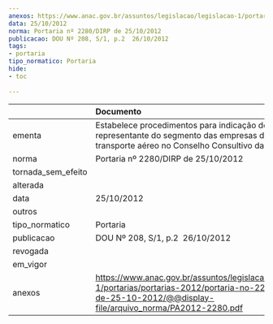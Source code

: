 ```yaml
---
anexos: https://www.anac.gov.br/assuntos/legislacao/legislacao-1/portarias/portarias-2012/portaria-no-2280-dirp-de-25-10-2012/@@display-file/arquivo_norma/PA2012-2280.pdf
data: 25/10/2012
norma: Portaria nº 2280/DIRP de 25/10/2012
publicacao: DOU Nº 208, S/1, p.2  26/10/2012
tags:
- portaria
tipo_normatico: Portaria
hide: 
- toc 
 
---
```


|                    | Documento                                                                                                                                                          |
|:-------------------|:-------------------------------------------------------------------------------------------------------------------------------------------------------------------|
| ementa             | Estabelece procedimentos para indicação de candidato a representante do segmento das empresas de serviços de transporte aéreo no Conselho Consultivo da ANAC.      |
| norma              | Portaria nº 2280/DIRP de 25/10/2012                                                                                                                                |
| tornada_sem_efeito |                                                                                                                                                                    |
| alterada           |                                                                                                                                                                    |
| data               | 25/10/2012                                                                                                                                                         |
| outros             |                                                                                                                                                                    |
| tipo_normatico     | Portaria                                                                                                                                                           |
| publicacao         | DOU Nº 208, S/1, p.2  26/10/2012                                                                                                                                   |
| revogada           |                                                                                                                                                                    |
| em_vigor           |                                                                                                                                                                    |
| anexos             | https://www.anac.gov.br/assuntos/legislacao/legislacao-1/portarias/portarias-2012/portaria-no-2280-dirp-de-25-10-2012/@@display-file/arquivo_norma/PA2012-2280.pdf |